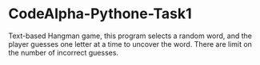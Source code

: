 # CodeAlpha-Pythone-Task1
Text-based Hangman game, this program selects a random word, and the player guesses one letter at a time to uncover the word. There are limit on the number of incorrect guesses.
